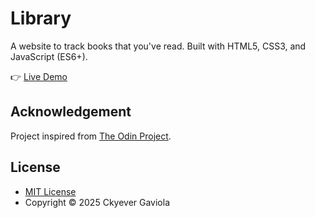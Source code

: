 # Library
A website to track books that you've read. Built with HTML5, CSS3, and JavaScript (ES6+).

👉 [Live Demo](https://ckyever.github.io/library/)

## Acknowledgement
Project inspired from [The Odin Project](https://www.theodinproject.com/lessons/node-path-javascript-library).

## License
* [MIT License](https://opensource.org/license/MIT)
* Copyright © 2025 Ckyever Gaviola